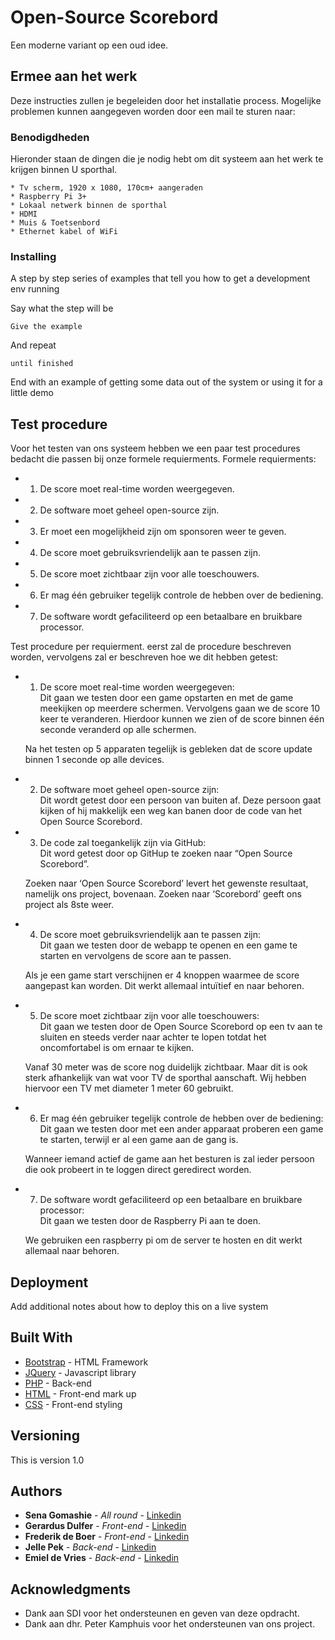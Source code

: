 # Open-Source Scorebord
Een moderne variant op een oud idee.


## Ermee aan het werk

Deze instructies zullen je begeleiden door het installatie process.
Mogelijke problemen kunnen aangegeven worden door een mail te sturen naar:

### Benodigdheden

Hieronder staan de dingen die je nodig hebt om dit systeem aan het werk te krijgen binnen U sporthal.

```
* Tv scherm, 1920 x 1080, 170cm+ aangeraden
* Raspberry Pi 3+
* Lokaal netwerk binnen de sporthal
* HDMI
* Muis & Toetsenbord
* Ethernet kabel of WiFi

```

### Installing

A step by step series of examples that tell you how to get a development env running

Say what the step will be

```
Give the example
```

And repeat

```
until finished
```

End with an example of getting some data out of the system or using it for a little demo

## Test procedure

Voor het testen van ons systeem hebben we een paar test procedures bedacht die passen bij onze formele requierments.
Formele requierments:
* 1. De score moet real-time worden weergegeven.
* 2. De software moet geheel open-source zijn.
* 3. Er moet een mogelijkheid zijn om sponsoren weer te geven.
* 4. De score moet gebruiksvriendelijk aan te passen zijn.
* 5. De score moet zichtbaar zijn voor alle toeschouwers.
* 6. Er mag één gebruiker tegelijk controle de hebben over de bediening.
* 7. De software wordt gefaciliteerd op een betaalbare en bruikbare processor.

Test procedure per requierment.
eerst zal de procedure beschreven worden, vervolgens zal er beschreven hoe we dit hebben getest:
* 1. De score moet real-time worden weergegeven:  
    Dit gaan we testen door een game opstarten en met de game meekijken op meerdere schermen. Vervolgens gaan we de score 10 keer te veranderen. Hierdoor kunnen we zien of de score binnen één seconde veranderd op alle schermen.  

    Na het testen op 5 apparaten tegelijk is gebleken dat de score update binnen 1 seconde op alle devices.

* 2. De software moet geheel open-source zijn:  
    Dit wordt getest door een persoon van buiten af. Deze persoon gaat kijken of hij makkelijk een weg kan banen door de code van het Open Source Scorebord.  


* 3. De code zal toegankelijk zijn via GitHub:  
    Dit word getest door op GitHup te zoeken naar “Open Source Scorebord”.  

    Zoeken naar ‘Open Source Scorebord’ levert het gewenste resultaat, namelijk ons project, bovenaan. Zoeken naar ‘Scorebord’ geeft ons project als 8ste weer.

* 4. De score moet gebruiksvriendelijk aan te passen zijn:  
    Dit gaan we testen door de webapp te openen en een game te starten en vervolgens de score aan te passen.  

    Als je een game start verschijnen er 4 knoppen waarmee de score aangepast kan worden. Dit werkt allemaal intuïtief en naar behoren.

* 5. De score moet zichtbaar zijn voor alle toeschouwers:  
    Dit gaan we testen door de Open Source Scorebord op een tv aan te sluiten en steeds verder naar achter te lopen totdat het oncomfortabel is om ernaar te kijken.  

    Vanaf 30 meter was de score nog duidelijk zichtbaar. Maar dit is ook sterk afhankelijk van wat voor TV de sporthal aanschaft. Wij hebben hiervoor een TV met diameter 1 meter 60 gebruikt.

* 6. Er mag één gebruiker tegelijk controle de hebben over de bediening:  
    Dit gaan we testen door met een ander apparaat proberen een game te starten, terwijl er al een game aan de gang is.  

    Wanneer iemand actief de game aan het besturen is zal ieder persoon die ook probeert in te loggen direct geredirect worden.

* 7. De software wordt gefaciliteerd op een betaalbare en bruikbare processor:  
    Dit gaan we testen door de Raspberry Pi aan te doen.  

    We gebruiken een raspberry pi om de server te hosten en dit werkt allemaal naar behoren.

## Deployment

Add additional notes about how to deploy this on a live system

## Built With

* [Bootstrap](https://getbootstrap.com/docs/4.1/getting-started/introduction/) - HTML Framework
* [JQuery](https://jquery.com/) - Javascript library
* [PHP](http://php.net/manual/en/migration70.new-features.php) - Back-end
* [HTML](https://www.w3schools.com/Html/) - Front-end mark up
* [CSS](https://www.w3schools.com/CSS/) - Front-end styling


## Versioning

This is version 1.0

## Authors

* **Sena Gomashie** - *All round* - [Linkedin](https://www.linkedin.com/in/sena-gomashie-14079a155/)
* **Gerardus Dulfer** - *Front-end* - [Linkedin]()
* **Frederik de Boer** - *Front-end* - [Linkedin](https://www.linkedin.com/in/frederik-boer-68688b158/)
* **Jelle Pek** - *Back-end* - [Linkedin](https://www.linkedin.com/in/jellepek/)
* **Emiel de Vries** - *Back-end* - [Linkedin](https://www.linkedin.com/in/emiel-de-vries-a519a6147/)

## Acknowledgments

* Dank aan SDI voor het ondersteunen en geven van deze opdracht.
* Dank aan dhr. Peter Kamphuis voor het ondersteunen van ons project.

